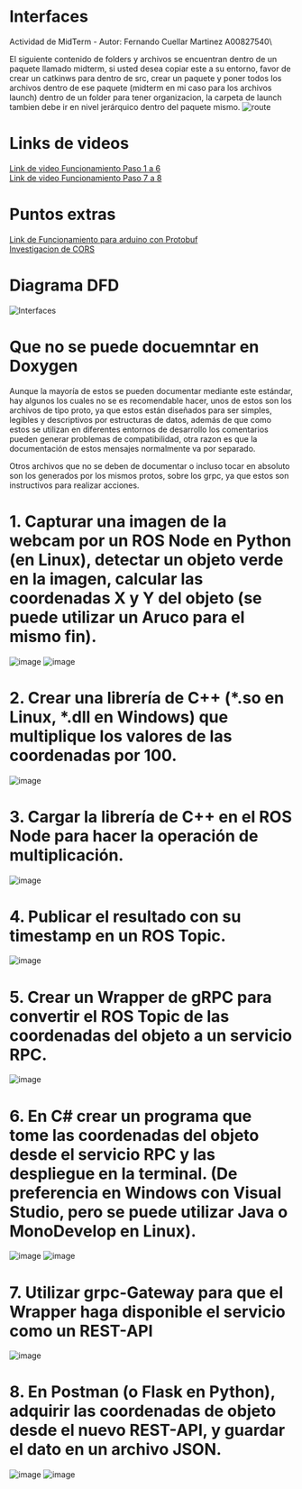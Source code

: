 # Interfaces
Actividad de MidTerm - Autor: Fernando Cuellar Martinez A00827540\

El siguiente contenido de folders y archivos se encuentran dentro de un paquete llamado midterm, si usted desea copiar este a su entorno, favor de crear un catkinws para dentro de src, crear un paquete y poner todos los archivos dentro de ese paquete (midterm en mi caso para los archivos launch) dentro de un folder para tener organizacion, la carpeta de launch tambien debe ir en nivel jerárquico dentro del paquete mismo.
![route](https://github.com/fercuellar/Interfaces/assets/58601693/8dbd2062-30b5-492a-81dd-d5fb499c6a11)


# Links de videos
[Link de video Funcionamiento Paso 1 a 6](https://drive.google.com/file/d/1emYHH88Ft-TMoo0sp1uwgtTFQWfG-5P-/view?usp=share_link)\
[Link de video Funcionamiento Paso 7 a 8](https://drive.google.com/file/d/1lwl2GcAH6AmOw8Fl-fXwjXSztrc1P0Hp/view?usp=sharing)

# Puntos extras
[Link de Funcionamiento para arduino con Protobuf](https://drive.google.com/file/d/1giKIJEYNWWy6wwcf7OErQ0WSMvJpdxPN/view?usp=share_link)\
[Investigacion de CORS](https://github.com/fercuellar/Interfaces/blob/master/CORS/CORS-Extra%20Points.pdf)

# Diagrama DFD
![Interfaces](https://github.com/fercuellar/Interfaces/assets/58601693/359852f7-0fe3-494e-be3d-12df2e0dbe75)

# Que no se puede docuemntar en Doxygen 

Aunque la mayoría de estos se pueden documentar mediante este estándar, hay algunos los cuales no se es recomendable hacer, unos de estos son los archivos de tipo proto, ya que estos están diseñados para ser simples, legibles y descriptivos por estructuras de datos, además de que como estos se utilizan en diferentes entornos de desarrollo los comentarios pueden generar problemas de compatibilidad, otra razon es que la documentación de estos mensajes normalmente va por separado.

Otros archivos que no se deben de documentar o incluso tocar en absoluto son los generados por los mismos protos, sobre los grpc, ya que estos son instructivos para realizar acciones.


#    1. Capturar una imagen de la webcam por un ROS Node en Python (en Linux), detectar un objeto verde en la imagen, calcular las coordenadas X y Y del objeto (se puede utilizar un Aruco para el mismo fin).
![image](https://github.com/fercuellar/Interfaces/assets/58601693/2a02603a-9f9b-478b-ba64-9a8510292b52)
![image](https://github.com/fercuellar/Interfaces/assets/58601693/97e677d4-56bd-41f9-9191-d57ef78a1c80)
#    2. Crear una librería de C++ (*.so en Linux, *.dll en Windows) que multiplique los valores de las coordenadas por 100.
![image](https://github.com/fercuellar/Interfaces/assets/58601693/711719d6-36c2-4139-a477-4fb11d56c746)
#    3. Cargar la librería de C++ en el ROS Node para hacer la operación de multiplicación.
![image](https://github.com/fercuellar/Interfaces/assets/58601693/a43e4069-831c-48df-bf08-1036d55418a1)
#    4. Publicar el resultado con su timestamp en un ROS Topic.
![image](https://github.com/fercuellar/Interfaces/assets/58601693/e379c2fd-edd7-4575-9d0f-fc22e6f8f1cf)
#    5. Crear un Wrapper de gRPC para convertir el ROS Topic de las coordenadas del objeto a un servicio RPC.
![image](https://github.com/fercuellar/Interfaces/assets/58601693/8876cb38-b98d-4c06-99ff-2be69b17561c)
#    6. En C# crear un programa que tome las coordenadas del objeto desde el servicio RPC y las despliegue en la terminal. (De preferencia en Windows con Visual Studio, pero se puede utilizar Java o MonoDevelop en Linux).
![image](https://github.com/fercuellar/Interfaces/assets/58601693/785545a7-a9ff-40ec-8ba3-856b0ed8b02e)
![image](https://github.com/fercuellar/Interfaces/assets/58601693/e9aa76bf-f60f-4ca1-bdc8-f0254baa1220)
#    7. Utilizar grpc-Gateway para que el Wrapper haga disponible el servicio como un REST-API
![image](https://github.com/fercuellar/Interfaces/assets/58601693/fbf7df35-6dd1-41bd-b7f3-fa6816607442)
#    8. En Postman (o Flask en Python), adquirir las coordenadas de objeto desde el nuevo REST-API, y guardar el dato en un archivo JSON.
![image](https://github.com/fercuellar/Interfaces/assets/58601693/53d59385-d758-4891-a9d6-a9d4a550e579)
![image](https://github.com/fercuellar/Interfaces/assets/58601693/e440fdf6-fe77-4759-a50b-1c55d2672829)


